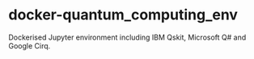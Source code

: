 # docker-quantum_computing_env
Dockerised Jupyter environment including IBM Qskit, Microsoft Q# and Google Cirq.
